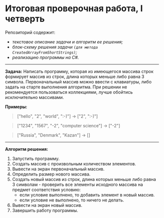 # Итоговая проверочная работа, I четверть

Репозиторий содержит:
* _текстовое описание задачи и алгоритм ее решения;_
* _блок-схему решения задачи `(для метода CreatedArrayFromShortStrings)`;_
* _реализацию программы на C#._
---
**Задача:** Написать программу, которая из имеющегося массива строк формирует массив из строк, длина которых меньше либо равна 3 символа. Первоначальный массив можно ввести с клавиатуры, либо задать на старте выполнения алгоритма. При решении не рекомендуется пользоваться коллекциями, лучше обойтись исключительно массивами.

**Примеры:**

>["hello", "2", "world", ":-)"] -> ["2", ":-)"]

>["1234", "1567", "-2", "computer science"] -> ["-2"]

>["Russia", "Denmark", "Kazan"] -> []
---
**Алгоритм решения:**

1. Запустить программу.
2. Создать массив с произвольным количеством элементов.
3. Вывести на экран первоначальный массив.
4. Определить размер нового массива.
5. Создать новый массив из строк, длина которых меньше либо равна 3 символам - проверить все элементы исходного массива на предмет соответствия условию:
    * если условие выполнено, то добавить элемент в новый массив. 
    * если условие не выполнено, то ничего не делать.
6. Вывести на экран новый массив.
7. Завершить работу программы. 